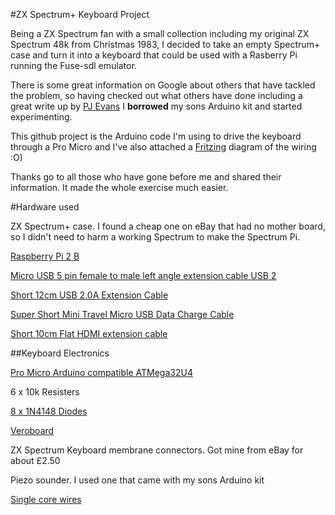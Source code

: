#ZX Spectrum+ Keyboard Project

Being a ZX Spectrum fan with a small collection including my original ZX Spectrum 48k from Christmas 1983, I decided to take an empty Spectrum+ case and turn it into a keyboard that could be used with a Rasberry Pi running the Fuse-sdl emulator.

There is some great information on Google about others that have tackled the problem, so having checked out what others have done including a great write up by [PJ Evans](http://mrpjevans.com/2015/12/building-the-zx-raspberry-part-one/) I __borrowed__ my sons Arduino kit and started experimenting.

This github project is the Arduino code I'm using to drive the keyboard through a Pro Micro and I've also attached a [Fritzing](http://fritzing.org/home/) diagram of the wiring :O)

Thanks go to all those who have gone before me and shared their information. It made the whole exercise much easier.

#Hardware used


ZX Spectrum+ case. I found a cheap one on eBay that had no mother board, so I didn't need to harm a working Spectrum to make the Spectrum Pi.

[Raspberry Pi 2 B](https://www.raspberrypi.org/products/raspberry-pi-2-model-b/)

[Micro USB 5 pin female to male left angle extension cable USB 2](http://www.amazon.co.uk/gp/product/B00NIGQ2FK?psc=1&redirect=true&ref_=oh_aui_detailpage_o00_s00)

[Short 12cm USB 2.0A Extension Cable](http://www.amazon.co.uk/gp/product/B00DX51EL8?psc=1&redirect=true&ref_=oh_aui_detailpage_o01_s00)

[Super Short Mini Travel Micro USB Data Charge Cable](http://www.amazon.co.uk/gp/product/B00B3NWGGO?psc=1&redirect=true&ref_=oh_aui_detailpage_o02_s00)

[Short 10cm Flat HDMI extension cable](http://www.ebay.co.uk/itm/350966684102?_trksid=p2060353.m2749.l2649&ssPageName=STRK%3AMEBIDX%3AIT)

##Keyboard Electronics

[Pro Micro Arduino compatible ATMega32U4](http://www.ebay.co.uk/itm/131464919559?_trksid=p2060353.m2749.l2649&ssPageName=STRK%3AMEBIDX%3AIT)

6 x 10k Resisters

[8 x 1N4148 Diodes](http://www.maplin.co.uk/search?text=1N4148&x=0&y=0)

[Veroboard](http://www.maplin.co.uk/p/veroboard-copper-stripboard-100x160mm-a62rl)

ZX Spectrum Keyboard membrane connectors. Got mine from eBay for about £2.50

Piezo sounder. I used one that came with my sons Arduino kit

[Single core wires](http://www.ebay.co.uk/itm/262202710636?_trksid=p2060353.m2749.l2649&ssPageName=STRK%3AMEBIDX%3AIT)




